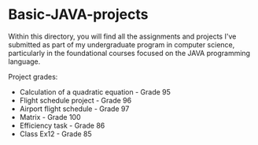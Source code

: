 # Basic-JAVA-projects
Within this directory, you will find all the assignments and projects I've submitted as part of my undergraduate program in computer science, particularly in the foundational courses focused on the JAVA programming language.


Project grades:
* Calculation of a quadratic equation - Grade 95
* Flight schedule project - Grade 96
* Airport flight schedule - Grade 97
* Matrix - Grade 100
* Efficiency task - Grade 86
* Class Ex12 -  Grade 85
